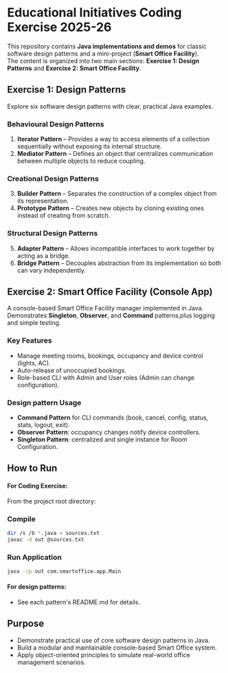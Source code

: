 #  Educational Initiatives Coding Exercise 2025-26

This repository contains **Java implementations and demos** for classic software design patterns and a mini-project (**Smart Office Facility**).  
The content is organized into two main sections: **Exercise 1: Design Patterns** and **Exercise 2: Smart Office Facility**.



##  Exercise 1: Design Patterns

Explore six software design patterns with clear, practical Java examples.

### Behavioural Design Patterns
1. **Iterator Pattern** – Provides a way to access elements of a collection sequentially without exposing its internal structure.  
2. **Mediator Pattern** – Defines an object that centralizes communication between multiple objects to reduce coupling.  

### Creational Design Patterns
3. **Builder Pattern** – Separates the construction of a complex object from its representation.  
4. **Prototype Pattern** – Creates new objects by cloning existing ones instead of creating from scratch.  

### Structural Design Patterns
5. **Adapter Pattern** – Allows incompatible interfaces to work together by acting as a bridge.  
6. **Bridge Pattern** – Decouples abstraction from its implementation so both can vary independently.  



##  Exercise 2: Smart Office Facility (Console App)

A console-based Smart Office Facility manager implemented in Java.  
Demonstrates **Singleton**, **Observer**, and **Command** patterns,plus logging and simple testing.
 

### Key Features
- Manage meeting rooms, bookings, occupancy and device control (lights, AC).  
- Auto-release of unoccupied bookings.  
- Role-based CLI with Admin and User roles (Admin can change configuration).  

### Design pattern Usage

- **Command Pattern** for CLI commands (book, cancel, config, status, stats, logout, exit).  
- **Observer Pattern**: occupancy changes notify device controllers.  
- **Singleton Pattern**: centralized and single instance for Room Configuration.  


## How to Run 

#### For Coding Exercise:
From the project root directory:

### Compile

```bash
dir /s /b *.java > sources.txt
javac -d out @sources.txt
```
### Run Application
```bash
java -cp out com.smartoffice.app.Main
```

#### For design patterns:
- See each pattern's README.md for details.

## Purpose

- Demonstrate practical use of core software design patterns in Java.  
- Build a modular and maintainable console-based Smart Office system.  
- Apply object-oriented principles to simulate real-world office management scenarios.




